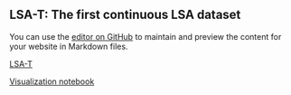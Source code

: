 ## LSA-T: The first continuous LSA dataset

You can use the [editor on GitHub](https://github.com/midusi/LSA-T/edit/gh-pages/index.md) to maintain and preview the content for your website in Markdown files.

[LSA-T](http://c1781468.ferozo.com/data/lsa-t.7z)

[Visualization notebook](https://colab.research.google.com/drive/1kj5ztYw_57fi6wo2dpL18UkBR9ciV6ki)
